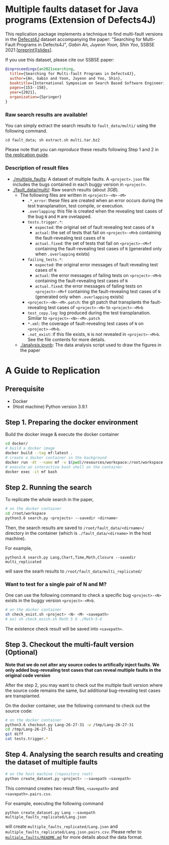 # Multiple faults dataset for Java programs (Extension of Defects4J)

This replication package implements a technique to find multi-fault versions in the [Defecst4J](https://github.com/rjust/defects4j) dataset accompanying the paper: "Searching for Multi-Fault Programs in Defects4J", *Gabin An, Juyeon Yoon, Shin Yoo*, SSBSE 2021 [[preprint](https://arxiv.org/pdf/2108.04455.pdf)][[slides](https://www.slideshare.net/GabinAn1/searching-for-multifault-programs-in-defects4j)].

If you use this dataset, please cite our SSBSE paper:
```bib
@inproceedings{an2021searching,
  title={Searching for Multi-fault Programs in Defects4J},
  author={An, Gabin and Yoon, Juyeon and Yoo, Shin},
  booktitle={International Symposium on Search Based Software Engineering},
  pages={153--158},
  year={2021},
  organization={Springer}
}
```


### Raw search results are available!
You can simply extract the search results to `fault_data/multi/` using the following command.
```
cd fault_data; sh extract.sh multi.tar.bz2
```

Please note that you can *reproduce* these results following Step 1 and 2 in [the replication guide](#a-guide-to-replication).


### Description of result files
- [./multiple_faults](./multiple_faults): A dataset of multiple faults. A `<project>.json` file includes the bugs contained in each buggy version in `<project>`.
- [./fault_data/multi/](./fault_data/multi): Raw search results (about *3GB*). 
  - The following files are written in `<project>-<N>-<M>`
    - `.*_error`: these files are created when an error occurs during the test transplanation, test compile, or execution.
    - `.overlapping`: this file is created when the revealing test cases of the bug `N` and `M` are ovelapped. 
    - `tests.trigger.*`:
      - `expected`: the original set of fault revealing test cases of `N`
      - `actual`: the set of tests that fail on `<project>-<M>b` containing the fault-revealing test cases of `N`
      - `actual.fixed`: the set of tests that fail on `<project>-<M>f` containing the fault-revealing test cases of `N` (generated only when `.overlapping` exists)
    - `failing_tests.*`:
      - `expected`: the original error messages of fault revealing test cases of `N`
      - `actual`: the error messages of failing tests on `<project>-<M>b` containing the fault-revealing test cases of `N`
      - `actual.fixed`: the error messages of failing tests on `<project>-<M>f` containing the fault-revealing test cases of `N` (generated only when `.overlapping` exists) 
    - `<project>-<N>-<M>.patch`: the git patch that transplants the fault-revealing test cases of `<project>-<N>` to `<project>-<M>b`
    - `test_copy.log`: log produced during the test transplanation. Similar to `<project>-<N>-<M>.patch`
    - `*.xml`: the coverage of fault-revealing test cases of `N` on `<project>-<M>b`.
    - `.not_exist`: if this file exists, `N` is not revealed in `<project>-<M>b`. See the file contents for more details.
  - [./analysis.ipynb](./analysis.ipynb): The data analysis script used to draw the figures in the paper
  
# A Guide to Replication

## Prerequisite

* Docker
* (Host machine) Python version 3.9.1

## Step 1. Preparing the docker environment

Build the docker image & execute the docker container
```bash
cd docker/
# build a docker image
docker build --tag mf:latest .
# create a docker container in the background
docker run -dt --name mf -v $(pwd)/resources/workspace:/root/workspace -v $(pwd)/../fault_data:/root/fault_data mf:latest
# execute an interactive bash shell on the container
docker exec -it mf bash
```

## Step 2. Running the search

To replicate the whole search in the paper, 
```bash
# on the docker container
cd /root/workspace
python3.6 search.py <projects> --savedir <dirname>
```

Then, the search results are saved to `/root/fault_data/<dirname>/` directory in the container (which is `./fault_data/<dirname>` in the host machine).

For example,
```
python3.6 search.py Lang,Chart,Time,Math,Closure --savedir multi_replicated
```
will save the searh results to `/root/fault_data/multi_replicated/`

### Want to test for a single pair of N and M?
One can use the following command to check a specific bug `<project>-<N>` exists in the buggy version `<project>-<M>b`. 
```bash
# on the docker container
sh check_exist.sh <project> <N> <M> <savepath>
# ex) sh check_exish.sh Math 5 6 ./Math-5-6
```
The existence check result will be saved into `<savepath>`.

## Step 3. Checkout the multi-fault version (Optional)

**Note that we do not alter any source codes to artifically inject faults. We only added bug-revealing test cases that can reveal multiple faults in the original code version**

After the step 2, you may want to check out the multiple fault version where 
the source code remains the same, but additional bug-revealing test cases are transplanted.

On the docker container, use the following command to check out the source code:
```bash
# on the docker container
python3.6 checkout.py Lang-26-27-31 -w /tmp/Lang-26-27-31
cd /tmp/Lang-26-27-31
git diff
cat tests.trigger.*
```

## Step 4. Analysing the search results and creating the dataset of multiple faults

```bash
# on the host machine (repository root)
python create_dataset.py <project> --savepath <savepath>
```
This command creates two result files, `<savepath>` and `<savepath>.pairs.csv`.

For example, executing the following command
```
python create_dataset.py Lang --savepath multiple_faults_replicated/Lang.json
```
will create `multiple_faults_replicated/Lang.json` and `multiple_faults_replicated/Lang.json.pairs.csv`. 
Please refer to [`multiple_faults/README.md`](./multiple_faults/README.md) for more details about the data format.
